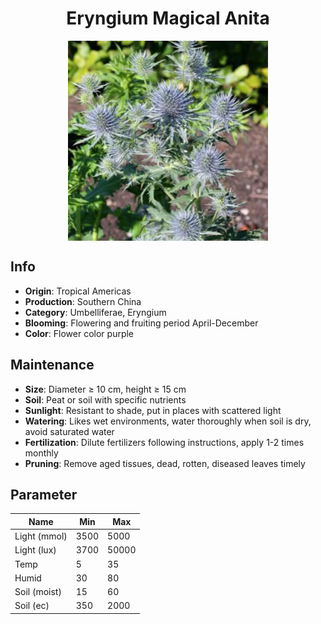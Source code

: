 <h1 align='center'>Eryngium Magical Anita</h1>
<p align="center">
    <img 
        align='center'
        width='320'
        src="../images/eryngium magical anita.png" 
        alt='Eryngium Magical Anita' />
</p>

## Info

 - **Origin**: Tropical Americas
 - **Production**: Southern China
 - **Category**: Umbelliferae, Eryngium
 - **Blooming**: Flowering and fruiting period April-December
 - **Color**: Flower color purple

## Maintenance

 - **Size**: Diameter ≥ 10 cm, height ≥ 15 cm
 - **Soil**: Peat or soil with specific nutrients
 - **Sunlight**: Resistant to shade, put in places with scattered light
 - **Watering**: Likes wet environments, water thoroughly when soil is dry, avoid saturated water
 - **Fertilization**: Dilute fertilizers following instructions, apply 1-2 times monthly
 - **Pruning**: Remove aged tissues, dead, rotten, diseased leaves timely

## Parameter

| Name         | Min  | Max   |
|--------------|------|-------|
| Light (mmol) | 3500 | 5000  |
| Light (lux)  | 3700 | 50000 |
| Temp         | 5    | 35    |
| Humid        | 30   | 80    |
| Soil (moist) | 15   | 60    |
| Soil (ec)    | 350  | 2000  |